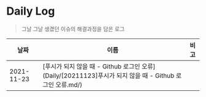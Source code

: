 # Daily Log

> 그날 그날 생겼던 이슈의 해결과정을 담은 로그

| 날짜       | 이름                                                         | 비고 |
| ---------- | ------------------------------------------------------------ | ---- |
| 2021-11-23 | [푸시가 되지 않을 때 - Github 로그인 오류](Daily/[20211123]푸시가 되지 않을 때 - Github 로그인 오류.md/) |      |

